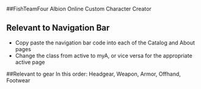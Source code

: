 ##FishTeamFour Albion Online Custom Character Creator

## Relevant to Navigation Bar
- Copy paste the navigation bar code into each of the Catalog and About pages
- Change the class from active to myA, or vice versa for the appropriate active page

##Relevant to gear
In this order: Headgear, Weapon, Armor, Offhand, Footwear
